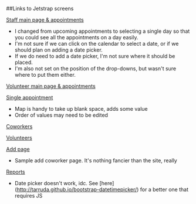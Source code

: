##Links to Jetstrap screens

[Staff main page & appointments](http://jetstrap.io/share/8f64a5adaa)
* I changed from upcoming appointments to selecting a single day so that you could see all the appointments on a day easily.
* I'm not sure if we can click on the calendar to select a date, or if we should plan on adding a date picker.
* If we do need to add a date picker, I'm not sure where it should be placed.
* I'm also not set on the position of the drop-downs, but wasn't sure where to put them either.

[Volunteer main page & appointments](http://jetstrap.io/share/dc89b15e0b)

[Single appointment](http://jetstrap.io/share/1842c7273e)
* Map is handy to take up blank space, adds some value
* Order of values may need to be edited

[Coworkers](http://jetstrap.io/share/e456365807)

[Volunteers](http://jetstrap.io/share/b59b5ab6c6)

[Add page](http://jetstrap.io/share/ed0bed5884)
* Sample add coworker page. It's nothing fancier than the site, really

[Reports](http://jetstrap.io/share/ecb98a9270)
* Date picker doesn't work, idc. See [here] (http://tarruda.github.io/bootstrap-datetimepicker/) for a better one that requires JS
